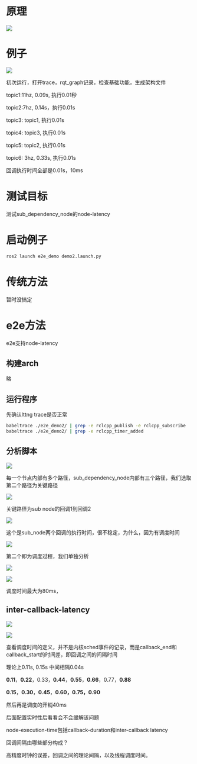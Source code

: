 # 原理

![](https://tcs.teambition.net/storage/312h79022163c6956baaf0bfc2a41719e59c?Signature=eyJhbGciOiJIUzI1NiIsInR5cCI6IkpXVCJ9.eyJBcHBJRCI6IjU5Mzc3MGZmODM5NjMyMDAyZTAzNThmMSIsIl9hcHBJZCI6IjU5Mzc3MGZmODM5NjMyMDAyZTAzNThmMSIsIl9vcmdhbml6YXRpb25JZCI6IiIsImV4cCI6MTY3MTg1MTQyMiwiaWF0IjoxNjcxMjQ2NjIyLCJyZXNvdXJjZSI6Ii9zdG9yYWdlLzMxMmg3OTAyMjE2M2M2OTU2YmFhZjBiZmMyYTQxNzE5ZTU5YyJ9.sXiEBkYOiPDo2NS_yMmJGck8-MDWSkj3AOz5hIw95AI&download=image.png "")

# 例子

![](https://tcs.teambition.net/storage/312h70675c798c7645a24785da7c0f0b3be6?Signature=eyJhbGciOiJIUzI1NiIsInR5cCI6IkpXVCJ9.eyJBcHBJRCI6IjU5Mzc3MGZmODM5NjMyMDAyZTAzNThmMSIsIl9hcHBJZCI6IjU5Mzc3MGZmODM5NjMyMDAyZTAzNThmMSIsIl9vcmdhbml6YXRpb25JZCI6IiIsImV4cCI6MTY3MTg1MTQyMiwiaWF0IjoxNjcxMjQ2NjIyLCJyZXNvdXJjZSI6Ii9zdG9yYWdlLzMxMmg3MDY3NWM3OThjNzY0NWEyNDc4NWRhN2MwZjBiM2JlNiJ9.ssOYL39Dif5UGTgWbGLzuKM26jmlZD4IIIDx1PaTS64&download=architecture.png "")

初次运行，打开trace，rqt_graph记录，检查基础功能，生成架构文件

topic1:11hz,  0.09s, 执行0.01秒

topic2:7hz,  0.14s，执行0.01s

topic3:  topic1, 执行0.01s

topic4: topic3, 执行0.01s

topic5: topic2, 执行0.01s

topic6: 3hz, 0.33s, 执行0.01s

回调执行时间全部是0.01s，10ms

# 测试目标

测试sub_dependency_node的node-latency

# 启动例子

```bash
ros2 launch e2e_demo demo2.launch.py
```

# 传统方法

暂时没搞定

# e2e方法

e2e支持node-latency

## 构建arch

略

## 运行程序

先确认lttng trace是否正常

```bash
babeltrace ./e2e_demo2/ | grep -e rclcpp_publish -e rclcpp_subscribe
babeltrace ./e2e_demo2/ | grep -e rclcpp_timer_added

```

## 分析脚本

![](https://tcs.teambition.net/storage/312h3cb335d03c1a160d9f4920425aee0f93?Signature=eyJhbGciOiJIUzI1NiIsInR5cCI6IkpXVCJ9.eyJBcHBJRCI6IjU5Mzc3MGZmODM5NjMyMDAyZTAzNThmMSIsIl9hcHBJZCI6IjU5Mzc3MGZmODM5NjMyMDAyZTAzNThmMSIsIl9vcmdhbml6YXRpb25JZCI6IiIsImV4cCI6MTY3MTg1MTQyMiwiaWF0IjoxNjcxMjQ2NjIyLCJyZXNvdXJjZSI6Ii9zdG9yYWdlLzMxMmgzY2IzMzVkMDNjMWExNjBkOWY0OTIwNDI1YWVlMGY5MyJ9.CDKdxOBl0Urtuoa-49O-w0EbXlQtgISvGcO8AMxCs4I&download=image.png "")

每一个节点内部有多个路径，sub_dependency_node内部有三个路径，我们选取第二个路径为关键路径

![](https://tcs.teambition.net/storage/312h227fe4d2cb98735c0ca5edad50a46d36?Signature=eyJhbGciOiJIUzI1NiIsInR5cCI6IkpXVCJ9.eyJBcHBJRCI6IjU5Mzc3MGZmODM5NjMyMDAyZTAzNThmMSIsIl9hcHBJZCI6IjU5Mzc3MGZmODM5NjMyMDAyZTAzNThmMSIsIl9vcmdhbml6YXRpb25JZCI6IiIsImV4cCI6MTY3MTg1MTQyMiwiaWF0IjoxNjcxMjQ2NjIyLCJyZXNvdXJjZSI6Ii9zdG9yYWdlLzMxMmgyMjdmZTRkMmNiOTg3MzVjMGNhNWVkYWQ1MGE0NmQzNiJ9.QYZK9VeUrQSklQPbk5Fmgryd3vgMZsWd_RYQenr49TM&download=image.png "")

关键路径为sub node的回调1到回调2

![](https://tcs.teambition.net/storage/312h61f03b236b2aae62ee452465f310b8b0?Signature=eyJhbGciOiJIUzI1NiIsInR5cCI6IkpXVCJ9.eyJBcHBJRCI6IjU5Mzc3MGZmODM5NjMyMDAyZTAzNThmMSIsIl9hcHBJZCI6IjU5Mzc3MGZmODM5NjMyMDAyZTAzNThmMSIsIl9vcmdhbml6YXRpb25JZCI6IiIsImV4cCI6MTY3MTg1MTQyMiwiaWF0IjoxNjcxMjQ2NjIyLCJyZXNvdXJjZSI6Ii9zdG9yYWdlLzMxMmg2MWYwM2IyMzZiMmFhZTYyZWU0NTI0NjVmMzEwYjhiMCJ9.g0XTacjJCT7bIzOz-S4y2Wg9AEgY-bxFGuRkPc7sI7U&download=image.png "")

这个是sub_node两个回调的执行时间，很不稳定，为什么，因为有调度时间

![](https://tcs.teambition.net/storage/312hd2f7fee4c8092367c97c02500467d0c2?Signature=eyJhbGciOiJIUzI1NiIsInR5cCI6IkpXVCJ9.eyJBcHBJRCI6IjU5Mzc3MGZmODM5NjMyMDAyZTAzNThmMSIsIl9hcHBJZCI6IjU5Mzc3MGZmODM5NjMyMDAyZTAzNThmMSIsIl9vcmdhbml6YXRpb25JZCI6IiIsImV4cCI6MTY3MTg1MTQyMiwiaWF0IjoxNjcxMjQ2NjIyLCJyZXNvdXJjZSI6Ii9zdG9yYWdlLzMxMmhkMmY3ZmVlNGM4MDkyMzY3Yzk3YzAyNTAwNDY3ZDBjMiJ9.O7Ny1xOoTr6yAlBQQg0sK2fstkknvI3BpIeq-Jpqv1M&download=image.png "")

第二个即为调度过程，我们单独分析

![](https://tcs.teambition.net/storage/312h9a791f44b17ed85a929f34f6137a9d58?Signature=eyJhbGciOiJIUzI1NiIsInR5cCI6IkpXVCJ9.eyJBcHBJRCI6IjU5Mzc3MGZmODM5NjMyMDAyZTAzNThmMSIsIl9hcHBJZCI6IjU5Mzc3MGZmODM5NjMyMDAyZTAzNThmMSIsIl9vcmdhbml6YXRpb25JZCI6IiIsImV4cCI6MTY3MTg1MTQyMiwiaWF0IjoxNjcxMjQ2NjIyLCJyZXNvdXJjZSI6Ii9zdG9yYWdlLzMxMmg5YTc5MWY0NGIxN2VkODVhOTI5ZjM0ZjYxMzdhOWQ1OCJ9.y3jKCbU2cmanjXBCs1Xnis7sWXbXZfx8VzZez_9C0R0&download=image.png "")

![](https://tcs.teambition.net/storage/312h6c1ef0452bc3dda2cad37ebb93387f8a?Signature=eyJhbGciOiJIUzI1NiIsInR5cCI6IkpXVCJ9.eyJBcHBJRCI6IjU5Mzc3MGZmODM5NjMyMDAyZTAzNThmMSIsIl9hcHBJZCI6IjU5Mzc3MGZmODM5NjMyMDAyZTAzNThmMSIsIl9vcmdhbml6YXRpb25JZCI6IiIsImV4cCI6MTY3MTg1MTQyMiwiaWF0IjoxNjcxMjQ2NjIyLCJyZXNvdXJjZSI6Ii9zdG9yYWdlLzMxMmg2YzFlZjA0NTJiYzNkZGEyY2FkMzdlYmI5MzM4N2Y4YSJ9.o5ZRQuXSR4SzrFmm1HhogzlE_VKHtiXhkOlqpXQRhBA&download=image.png "")

调度时间最大为80ms，

## inter-callback-latency

![](https://tcs.teambition.net/storage/312hba0d1eca32391078a8f290abde3b4031?Signature=eyJhbGciOiJIUzI1NiIsInR5cCI6IkpXVCJ9.eyJBcHBJRCI6IjU5Mzc3MGZmODM5NjMyMDAyZTAzNThmMSIsIl9hcHBJZCI6IjU5Mzc3MGZmODM5NjMyMDAyZTAzNThmMSIsIl9vcmdhbml6YXRpb25JZCI6IiIsImV4cCI6MTY3MTg1MTQyMiwiaWF0IjoxNjcxMjQ2NjIyLCJyZXNvdXJjZSI6Ii9zdG9yYWdlLzMxMmhiYTBkMWVjYTMyMzkxMDc4YThmMjkwYWJkZTNiNDAzMSJ9.TVlcwzPwTO5rU7Q5MzZV0cRA6ewZumB-iX2PrMuwiic&download=image.png "")

![](https://tcs.teambition.net/storage/312h624a808e73343aeaceeb634bdd9463ba?Signature=eyJhbGciOiJIUzI1NiIsInR5cCI6IkpXVCJ9.eyJBcHBJRCI6IjU5Mzc3MGZmODM5NjMyMDAyZTAzNThmMSIsIl9hcHBJZCI6IjU5Mzc3MGZmODM5NjMyMDAyZTAzNThmMSIsIl9vcmdhbml6YXRpb25JZCI6IiIsImV4cCI6MTY3MTg1MTQyMiwiaWF0IjoxNjcxMjQ2NjIyLCJyZXNvdXJjZSI6Ii9zdG9yYWdlLzMxMmg2MjRhODA4ZTczMzQzYWVhY2VlYjYzNGJkZDk0NjNiYSJ9.vhmwFTwK2tRXmnXYKG7ditM7HtrIlV5NfLHmUe6YSuU&download=image.png "")

查看调度时间的定义，并不是内核sched事件的记录，而是callback_end和callback_start的时间差，即回调之间的间隔时间

理论上0.11s, 0.15s 中间相隔0.04s

**0.11**，**0.22**，0.33，**0.44**，**0.55**，**0.66**，0.77，**0.88**

**0.15**，**0.30**，**0.45**，**0.60，0.75，0.90**

然后再是调度的开销40ms

后面配置实时性后看看会不会缓解该问题

node-execution-time包括callback-duration和inter-callback latency

回调间隔由哪些部分构成？

高精度时钟的误差，回调之间的理论间隔，以及线程调度时间。
